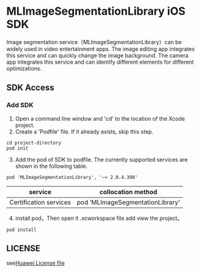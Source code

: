 # MLImageSegmentationLibrary iOS SDK

Image segmentation service（MLImageSegmentationLibrary）can be widely used in video entertainment apps. The image editing app integrates this service and can quickly change the image background. The camera app integrates this service and can identify different elements for different optimizations.

## SDK Access

### Add SDK

1. Open a command line window and 'cd' to the location of the Xcode project.
2. Create a 'Podfile' file. If it already exists, skip this step.
```
cd project-directory 
pod init
```
3. Add the pod of SDK to podfile. The currently supported services are shown in the following table.
```
pod 'MLImageSegmentationLibrary', '~> 2.0.4.300'
```
|service|collocation method|
|----|-----|
|Certification services|pod ‘MLImageSegmentationLibrary’|

4. install pod，Then open it .xcworkspace file add view the project。
```
pod install
```

## LICENSE

see[Huawei License file](./LICENSE)

